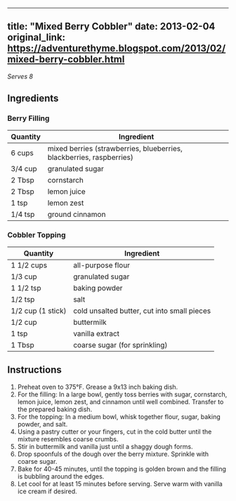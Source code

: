 <!-- filepath: /home/zacox/code/blogspot/adventurethyme/posts/2013-02-04-mixed-berry-cobbler-formatted.md -->
---
title: "Mixed Berry Cobbler"
date: 2013-02-04
original_link: https://adventurethyme.blogspot.com/2013/02/mixed-berry-cobbler.html
---

_Serves 8_

## Ingredients

### Berry Filling
| Quantity | Ingredient |
| -------- | ---------- |
| 6 cups | mixed berries (strawberries, blueberries, blackberries, raspberries) |
| 3/4 cup | granulated sugar |
| 2 Tbsp | cornstarch |
| 2 Tbsp | lemon juice |
| 1 tsp | lemon zest |
| 1/4 tsp | ground cinnamon |

### Cobbler Topping
| Quantity | Ingredient |
| -------- | ---------- |
| 1 1/2 cups | all-purpose flour |
| 1/3 cup | granulated sugar |
| 1 1/2 tsp | baking powder |
| 1/2 tsp | salt |
| 1/2 cup (1 stick) | cold unsalted butter, cut into small pieces |
| 1/2 cup | buttermilk |
| 1 tsp | vanilla extract |
| 1 Tbsp | coarse sugar (for sprinkling) |

## Instructions

1. Preheat oven to 375°F. Grease a 9x13 inch baking dish.
2. For the filling: In a large bowl, gently toss berries with sugar, cornstarch, lemon juice, lemon zest, and cinnamon until well combined. Transfer to the prepared baking dish.
3. For the topping: In a medium bowl, whisk together flour, sugar, baking powder, and salt.
4. Using a pastry cutter or your fingers, cut in the cold butter until the mixture resembles coarse crumbs.
5. Stir in buttermilk and vanilla just until a shaggy dough forms.
6. Drop spoonfuls of the dough over the berry mixture. Sprinkle with coarse sugar.
7. Bake for 40-45 minutes, until the topping is golden brown and the filling is bubbling around the edges.
8. Let cool for at least 15 minutes before serving. Serve warm with vanilla ice cream if desired.
